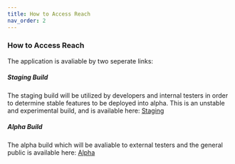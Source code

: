 ```yaml
---
title: How to Access Reach
nav_order: 2
---
```


### How to Access Reach
  The application is avaliable by two seperate links:

##### Staging Build
  The staging build will be utilized by developers and internal testers in order to determine stable features to be deployed into alpha. This is an unstable and experimental build, and is available here: [Staging](https://staging.joinreach.org/)

##### Alpha Build
  The alpha build which will be avaliable to external testers and the general public is available here: [Alpha](https://www.joinreach.org/)


